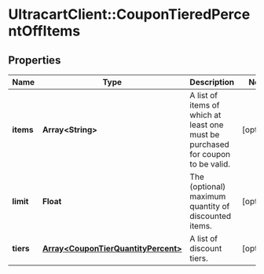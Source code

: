# UltracartClient::CouponTieredPercentOffItems

## Properties
Name | Type | Description | Notes
------------ | ------------- | ------------- | -------------
**items** | **Array&lt;String&gt;** | A list of items of which at least one must be purchased for coupon to be valid. | [optional] 
**limit** | **Float** | The (optional) maximum quantity of discounted items. | [optional] 
**tiers** | [**Array&lt;CouponTierQuantityPercent&gt;**](CouponTierQuantityPercent.md) | A list of discount tiers. | [optional] 


